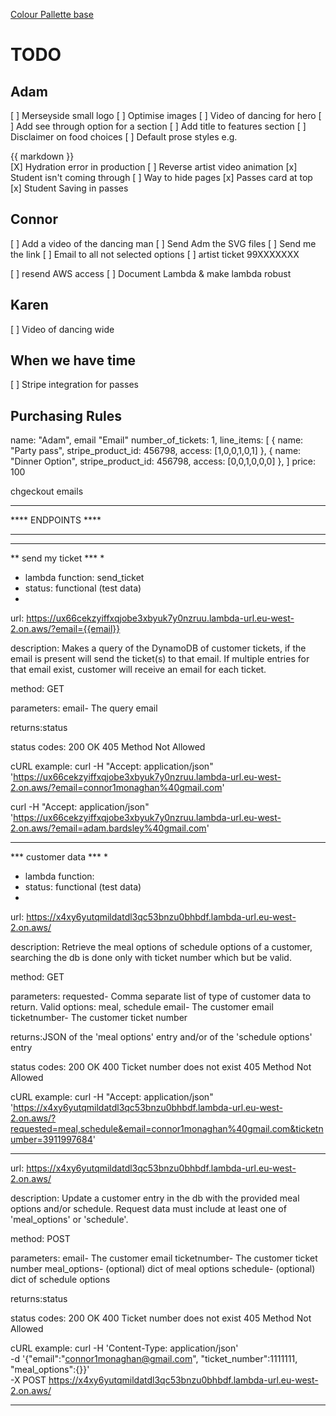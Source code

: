 [Colour Pallette base ](https://coolors.co/02252f-001014-e23912-ffd20a-eee2df)

TODO
======

Adam
----
[ ] Merseyside small logo
[ ] Optimise images
[ ] Video of dancing for hero
[ ] Add see through option for a section
[ ] Add title to features section
[ ] Disclaimer on food choices
[ ] Default prose styles e.g. <article class="prose prose-img:rounded-xl prose-headings:underline prose-a:text-blue-600">{{ markdown }}</article>
[X] Hydration error in production
[ ] Reverse artist video animation 
[x] Student isn't coming through 
[ ] Way to hide pages
[x] Passes card at top
[x] Student Saving in passes

Connor
------  
[ ] Add a video of the dancing man
[ ] Send Adm the SVG files
[ ] Send me the link
[ ] Email to all not selected options 
[ ] artist ticket 99XXXXXXX

[ ] resend AWS access
[ ] Document Lambda & make lambda robust

Karen
-----
[ ] Video of dancing wide

When we have time
-----------------
[ ] Stripe integration for passes

Purchasing Rules
----------------


name: "Adam",
email "Email"
number_of_tickets: 1,
line_items: [
  { name: "Party pass", stripe_product_id: 456798, access: [1,0,0,1,0,1] },
  { name: "Dinner Option", stripe_product_id: 456798, access: [0,0,1,0,0,0] },
]
price: 100

chgeckout
emails

*********************
****  ENDPOINTS  ****
*********************

*********************
** send my ticket ***
*
* lambda function: send_ticket
* status: functional (test data)
* 

url: https://ux66cekzyiffxqjobe3xbyuk7y0nzruu.lambda-url.eu-west-2.on.aws/?email={{email}}

description: Makes a query of the DynamoDB of customer tickets, if the email is present will send the ticket(s) to 
that email. If multiple entries for that email exist, customer will receive an email for each ticket. 

method: GET

parameters: email- The query email

returns:status

status codes: 200 OK
405 Method Not Allowed

cURL example:
curl -H "Accept: application/json" \
'https://ux66cekzyiffxqjobe3xbyuk7y0nzruu.lambda-url.eu-west-2.on.aws/?email=connor1monaghan%40gmail.com'

curl -H "Accept: application/json" \
'https://ux66cekzyiffxqjobe3xbyuk7y0nzruu.lambda-url.eu-west-2.on.aws/?email=adam.bardsley%40gmail.com'

*********************
*** customer data ***
*
* lambda function: 
* status: functional (test data)
* 

url: https://x4xy6yutqmildatdl3qc53bnzu0bhbdf.lambda-url.eu-west-2.on.aws/

description: Retrieve the meal options of schedule options of a customer, searching the db is done only with ticket
number which but be valid.

method: GET

parameters: requested- Comma separate list of type of customer data to return. Valid options: meal, schedule
email- The customer email
ticketnumber- The customer ticket number

returns:JSON of the 'meal options' entry and/or of the 'schedule options' entry

status codes: 200 OK
400 Ticket number does not exist
405 Method Not Allowed

cURL example:
curl -H "Accept: application/json" \
'https://x4xy6yutqmildatdl3qc53bnzu0bhbdf.lambda-url.eu-west-2.on.aws/?requested=meal,schedule&email=connor1monaghan%40gmail.com&ticketnumber=3911997684'

*********************


url: https://x4xy6yutqmildatdl3qc53bnzu0bhbdf.lambda-url.eu-west-2.on.aws/

description: Update a customer entry in the db with the provided meal options and/or schedule. Request data must include
at least one of 'meal_options' or 'schedule'.

method: POST

parameters: email- The customer email
ticketnumber- The customer ticket number
meal_options- (optional) dict of meal options
schedule- (optional) dict of schedule options

returns:status

status codes: 200 OK
400 Ticket number does not exist
405 Method Not Allowed

cURL example:
curl -H 'Content-Type: application/json' \
          -d '{"email":"connor1monaghan@gmail.com", "ticket_number":1111111, "meal_options":{}}' \
          -X POST https://x4xy6yutqmildatdl3qc53bnzu0bhbdf.lambda-url.eu-west-2.on.aws/


*********************************************************************************************************